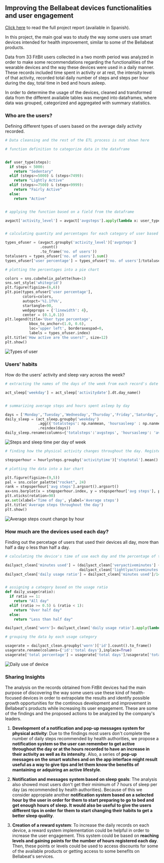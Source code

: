 ## Improving the Bellabeat devices functionalities and user engagement

[Click here](https://github.com/lugmenn/portfolio/blob/main/Fitbit_Analysis.ipynb) to read the full project report (available in Spanish).

In this project, the main goal was to study the way some users use smart devices intended for health improvement, similar to some of the Bellabeat products.

Data from 33 FitBit users collected in a two month period was analyzed in order to make some recommendations regarding the functionalities of the wearable devices and the way these devices were used in a daily manner.
These records included time spent in activity or at rest, the intensity levels of that activity, recorded total daily number of steps and steps per hour during the day, total time in bed and hours asleep.

In order to determine the usage of the devices, cleaned and transformed data from the different available tables was merged into dataframes, where data was grouped, categorized and aggregated with summary statistics.

### Who are the users?

Defining different types of users based on the average daily activity recorded.


```python
# Data cleansing and the rest of the ETL process is not shown here

# function definition to categorize data in the dataframe


def user_type(steps):
  if steps < 5000:
    return "Sedentary"
  elif (steps>=5000) & (steps<7499):
    return "Lightly Active"
  elif (steps>=7500) & (steps<9999):
    return "Fairly Active"
  else:
    return "Active"


# applying the function based on a field from the dataframe

avgact['activity_level'] = avgact['avgsteps'].apply(lambda x: user_type(x))


# calculating quantity and percentages for each category of user based on activity levels

types_ofuser = (avgact.groupby('activity_level')['avgsteps']
                .count()
                .to_frame('no. of users'))
totalusers = types_ofuser['no. of users'].sum()
types_ofuser['user percentage'] = types_ofuser['no. of users']/totalusers

# plotting the percentages into a pie chart

colors = sns.cubehelix_palette(hue=1)
sns.set_style('whitegrid')
plt.figure(figsize=(6,6))
plt.pie(types_ofuser['user percentage'],
        colors=colors,
        autopct='%1.1f%%',
        startangle=90,
        wedgeprops = {'linewidth': 4},
        center = (0.1,0.1))
plt.legend(title='User type percentage',
           bbox_to_anchor=(1.0, 0.6),
           loc='upper left', borderaxespad=0,
           labels = types_ofuser.index)
plt.title('How active are the users?', size=12)
plt.show()
```
![Types of user](assets/01-activitylevels.png)

### Users' habits

How do the users' activity and sleep vary across the week?


```python
# extracting the names of the days of the week from each record's date

act_sleep['weekday'] = act_sleep['activitydate'].dt.day_name()


# summarizing average steps and hours spent asleep by day 

days = ['Monday','Tuesday','Wednesday','Thursday','Friday','Saturday', 'Sunday']
daily_sleep = (act_sleep.groupby('weekday')
               .agg({'totalsteps': np.nanmean, 'hoursasleep' : np.nanmean})
               .reindex(days))
daily_sleep.rename(columns={'totalsteps':'avgsteps', 'hoursasleep': 'avg_hoursasleep'},inplace=True)
```
![Steps and sleep time per day of week](assets/02-ss_dayofweek.png)

```python
# finding how the physical activity changes throughout the day. Registered steps per hour.

stepsperhour = hourlysteps.groupby('activitytime')['steptotal'].mean().to_frame().

# plotting the data into a bar chart

plt.figure(figsize=(9,5))
pal = sns.color_palette("rocket", 24)
rank = stepsperhour['avg steps'].argsort().argsort()
ax=sns.barplot(x = stepsperhour.index, y = stepsperhour['avg steps'], palette=np.array(pal[::-1])[rank])
plt.xticks(rotation=90)
ax.set(xlabel='Time of day', ylabel='Average steps')
plt.title('Average steps throughout the day')
plt.show()
```
![Average steps count change by hour](assets/03-steps_per_hour.png)

### How much are the devices used each day?

Finding out the percetage of users that used their devices all day, more than half a day o less than half a day.


```python
# calculating the device's time of use each day and the percentage of that day (total used time/time in a day)

dailyact_clean['minutes used'] = (dailyact_clean['veryactiveminutes'] + dailyact_clean['fairlyactiveminutes'] + 
                                  dailyact_clean['lightlyactiveminutes'] + dailyact_clean['sedentaryminutes'])
dailyact_clean['daily usage ratio'] = dailyact_clean['minutes used']/1440


# assigning a category based on the usage ratio
def daily_usage(ratio):
  if ratio == 1:
    return "All day"
  elif (ratio >= 0.5) & (ratio < 1):
    return "Over half day"
  else:
    return "Less than half day"

dailyact_clean['worn']= dailyact_clean['daily usage ratio'].apply(lambda x: daily_usage(x))

# grouping the data by each usage category

usagerate = dailyact_clean.groupby('worn')['id'].count().to_frame()
usagerate.rename(columns={'id':'total days'},inplace=True)
usagerate['total percentage'] = usagerate['total days']/usagerate['total days'].sum()
```
![Daily use of device](assets/04-daily_usage.png)

### Sharing Insights

The analysis on the records obtained from FitBit devices had the main purpose of discovering the way some users use these kind of health-focused devices in order to extrapolate the results and identify possible growth opportunities for the continous development and improvement in Bellabeat's products while increasing its user engagement. These are some of the findings and the proposed actions to be analyzed by the company's leaders.

1. **Development of a notification and pop-up messages system for physical activity**: Due to the findings most users don't complete the number of daily steps recommended by health authorities, we propose a **notification system so the user can remember to get active throughout the day or at the hours recorded to have an increase in their activity as well as its intensity**. Also, a series of **pop-up messages on the smart watches and on the app interface might result useful as a way to give tips and let them know the benefits of mantaining or adquiring an active lifestyle**.

2. **Notification and messages system based on sleep goals**: The analysis also showed most users don't get their minimum of 7 hours of sleep per day (as recommended by health authorities). Because of this we consider appropiate another **notification system based on a selected hour by the user in order for them to start preparing to go to bed and get enough hours of sleep. It would also be useful to give the users different tips in order for them to start changing their habits to get a better sleep quality**.

3. **Creation of a reward system**: To increase the daily records on each device, a reward system implementation could be helpful in order to increase the user engagement. This system could be based on **reaching levels and gaining points for the number of hours registered each day**. Then, these points or levels could be used to access discounts for some of the available products or getting access to some benefits on Bellabeat's services.



```

```
